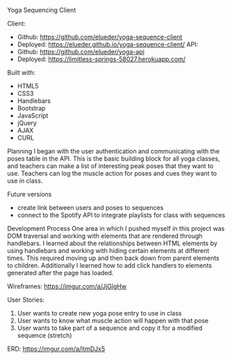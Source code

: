 Yoga Sequencing Client

Client:
- Github: https://github.com/elueder/yoga-sequence-client
- Deployed: https://elueder.github.io/yoga-sequence-client/
API:
- Github: https://github.com/elueder/yoga-api
- Deployed: https://limitless-springs-58027.herokuapp.com/

Built with:
- HTML5
- CSS3
- Handlebars
- Bootstrap
- JavaScript
- jQuery
- AJAX
- CURL

Planning
I began with the user authentication and communicating with the poses table in the API. This is the basic building block for all yoga classes, and teachers can make a list of interesting peak poses that they want to use. Teachers can log the muscle action for poses and cues they want to use in class.

Future versions
- create link between users and poses to sequences
- connect to the Spotify API to integrate playlists for class with sequences

Development Process
One area in which I pushed myself in this project was DOM traversal and working with elements that are rendered through handlebars. I learned about the relationships between HTML elements by using handlebars and working with hiding certain elements at different times. This required moving up and then back down from parent elements to children. Additionally I learned how to add click handlers to elements generated after the page has loaded.

Wireframes: https://imgur.com/a/JjGlgHw

User Stories:
1. User wants to create new yoga pose entry to use in class
2. User wants to know what muscle action will happen with that pose
3. User wants to take part of a sequence and copy it for a modified sequence (stretch)

ERD: https://imgur.com/a/ltmDJx5
